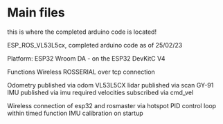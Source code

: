 # Main files

this is where the completed arduino code is located!

ESP_ROS_VL53L5cx, completed arduino code as of 25/02/23

Platform: 
ESP32 Wroom DA - on the ESP32 DevKitC V4

Functions
Wireless ROSSERIAL over tcp connection

Odometry               published via       odom
VL53L5CX lidar         published via       scan
GY-91 IMU              published via       imu
required velocities    subscribed via      cmd_vel

Wireless connection of esp32 and rosmaster via hotspot
PID control loop within timed function
IMU calibration on startup

